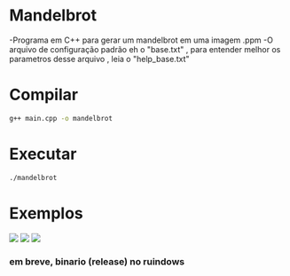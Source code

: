 # Mandelbrot
-Programa em C++ para gerar um mandelbrot em uma imagem .ppm
-O arquivo de configuração padrão eh o "base.txt" , para entender melhor os parametros desse arquivo , leia o "help_base.txt"

# Compilar
```bash
g++ main.cpp -o mandelbrot
```
# Executar
```bash
./mandelbrot
```

# Exemplos
![](https://cdn.discordapp.com/attachments/435837697999765505/766382395803828284/unknown.png)
![](https://cdn.discordapp.com/attachments/435837697999765505/766383122723897454/unknown.png)
![](https://cdn.discordapp.com/attachments/435837697999765505/766383207369015306/unknown.png)



### em breve, binario (release) no ruindows
